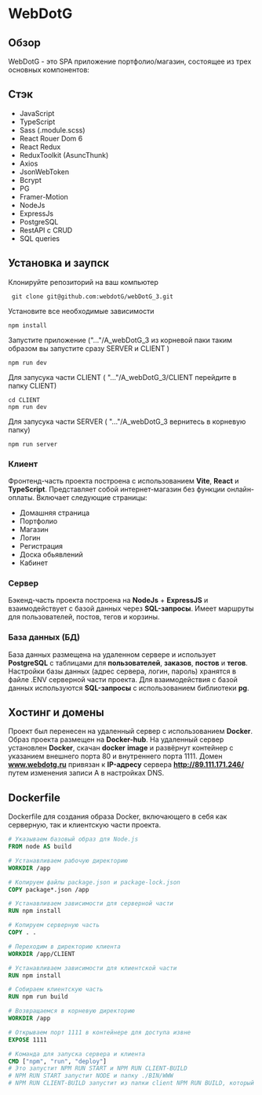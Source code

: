 # WebDotG

## Обзор

WebDotG - это SPA приложение портфолио/магазин, состоящее из трех основных компонентов:

## Стэк
+ JavaScript
+ TypeScript
+ Sass (.module.scss)
+ React Rouer Dom 6
+ React Redux
+ ReduxToolkit (AsuncThunk)
+ Axios
+ JsonWebToken
+ Bcrypt
+ PG
+ Framer-Motion
+ NodeJs
+ ExpressJs
+ PostgreSQL
+ RestAPI с CRUD
+ SQL queries

## Установка и заупск

Клонируйте репозиторий на ваш компьютер
```
 git clone git@github.com:webdotG/webDotG_3.git
```

Установите все необходимые зависимости
```
npm install
```

Запустите приложение 
("..."/A_webDotG_3 из корневой паки таким образом вы запустите сразу SERVER и CLIENT )
```
npm run dev
```

Для запусука части CLIENT 
( "..."/A_webDotG_3/CLIENT перейдите в папку CLIENT)
```
cd CLIENT
npm run dev
```

Для запусука части SERVER 
( "..."/A_webDotG_3 вернитесь в корневую папку)
```
npm run server
```
 

### Клиент

Фронтенд-часть проекта построена с использованием **Vite**, **React** и **TypeScript**. 
Представляет собой интернет-магазин без функции онлайн-оплаты. 
Включает следующие страницы: 
+ Домашняя страница 
+ Портфолио
+ Магазин 
+ Логин
+ Регистрация
+ Доска обьявлений
+ Кабинет

### Сервер

Бэкенд-часть проекта построена на **NodeJs** + **ExpressJS** и взаимодействует с базой данных через **SQL-запросы**. 
Имеет маршруты для пользователей, постов, тегов и корзины.

### База данных (БД)

База данных размещена на удаленном сервере и использует **PostgreSQL** с таблицами для **пользователей**, **заказов**, **постов** и **тегов**. 
Настройки базы данных (адрес сервера, логин, пароль) хранятся в файле .ENV серверной части проекта. 
Для взаимодействия с базой данных используются **SQL-запросы** с использованием библиотеки **pg**.

## Хостинг и домены

Проект был перенесен на удаленный сервер с использованием **Docker**. 
Образ проекта размещен на **Docker-hub**. 
На удаленный сервер установлен **Docker**, скачан **docker** **image** и развёрнут контейнер с указанием внешнего порта 80 и внутреннего порта 1111. 
Домен **www.webdotg.ru** привязан к **IP-адресу** сервера **http://89.111.171.246/** путем изменения записи A в настройках DNS.

## Dockerfile

Dockerfile для создания образа Docker, включающего в себя как серверную, так и клиентскую части проекта.

```Dockerfile
# Указываем базовый образ для Node.js
FROM node AS build

# Устанавливаем рабочую директорию
WORKDIR /app

# Копируем файлы package.json и package-lock.json
COPY package*.json /app

# Устанавливаем зависимости для серверной части
RUN npm install

# Копируем серверную часть
COPY . .

# Переходим в директорию клиента
WORKDIR /app/CLIENT

# Устанавливаем зависимости для клиентской части
RUN npm install

# Собираем клиентскую часть
RUN npm run build

# Возвращаемся в корневую директорию
WORKDIR /app

# Открываем порт 1111 в контейнере для доступа извне
EXPOSE 1111

# Команда для запуска сервера и клиента
CMD ["npm", "run", "deploy"]
# Это запустит NPM RUN START и NPM RUN CLIENT-BUILD
# NPM RUN START запустит NODE и папку ./BIN/WWW
# NPM RUN CLIENT-BUILD запустит из папки client NPM RUN BUILD, который выполнит TSC && VITE BUILD
